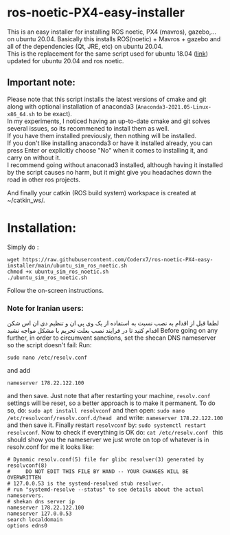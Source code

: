 # ros-noetic-PX4-easy-installer
This is an easy installer for installing ROS noetic, PX4 (mavros), gazebo,... on ubuntu 20.04.
Basically this installs ROS(noetic) + Mavros + gazebo and all of the dependencies (Qt, JRE, etc) on ubuntu 20.04.   
This is the replacement for the same script used for ubuntu 18.04 ([link](https://docs.px4.io/master/en/dev_setup/dev_env_linux_ubuntu.html#ros-gazebo)) updated for ubuntu 20.04 and ros noetic.   

## Important note: 
Please note that this script installs the latest versions of cmake and git along with optional installation of anaconda3 (`Anaconda3-2021.05-Linux-x86_64.sh` to be exact).   
In my experiments, I noticed having an up-to-date cmake and git solves several issues, so its recommened to install them as well.   
If you have them installed previously, then nothing will be installed.     
If you don't like installing anaconda3 or have it installed already, you can press Enter or explicitly choose "No" when it comes to installing it, and carry on without it.  
I recommend going without anaconad3 installed, although having it installed by the script causes no harm, but it might give you headaches down the road in other ros projects. 

And finally your catkin (ROS build system) workspace is created at ~/catkin_ws/.  

# Installation: 
Simply do :
```
wget https://raw.githubusercontent.com/Coderx7/ros-noetic-PX4-easy-installer/main/ubuntu_sim_ros_noetic.sh  
chmod +x ubuntu_sim_ros_noetic.sh  
./ubuntu_sim_ros_noetic.sh  
```
Follow the on-screen instructions. 

### Note for Iranian users:
لطفا قبل از اقدام به نصب نسبت به استفاده از یک وی پی ان و تنظیم دی ان اس شکن اقدام کنید تا در فرایند نصب بعلت تحریم با مشکل مواجه نشید
Before going on any further, in order to circumvent sanctions, set the shecan DNS nameserver so the script doesn't fail: 
Run:
```
sudo nano /etc/resolv.conf 
```
and add 
```
nameserver 178.22.122.100
```
and then save.
Just note that after restarting your machine, `resolv.conf` settings will be reset, so a better approach is to make it permanent. 
To do so, do: 
`sudo apt install resolvconf`
and then open:
`sudo nano /etc/resolvconf/resolv.conf.d/head `
and write: 
`nameserver 178.22.122.100`
and then save it. Finally restart `resolvconf` by: `sudo systemctl restart resolvconf`. 
Now to check if everything is OK do:
`cat /etc/resolv.conf `
this should show you the nameserver we just wrote on top of whatever is in resolv.conf
for me it looks like:
```
# Dynamic resolv.conf(5) file for glibc resolver(3) generated by resolvconf(8)
#     DO NOT EDIT THIS FILE BY HAND -- YOUR CHANGES WILL BE OVERWRITTEN
# 127.0.0.53 is the systemd-resolved stub resolver.
# run "systemd-resolve --status" to see details about the actual nameservers.
# shekan dns server ip
nameserver 178.22.122.100
nameserver 127.0.0.53
search localdomain
options edns0
```

